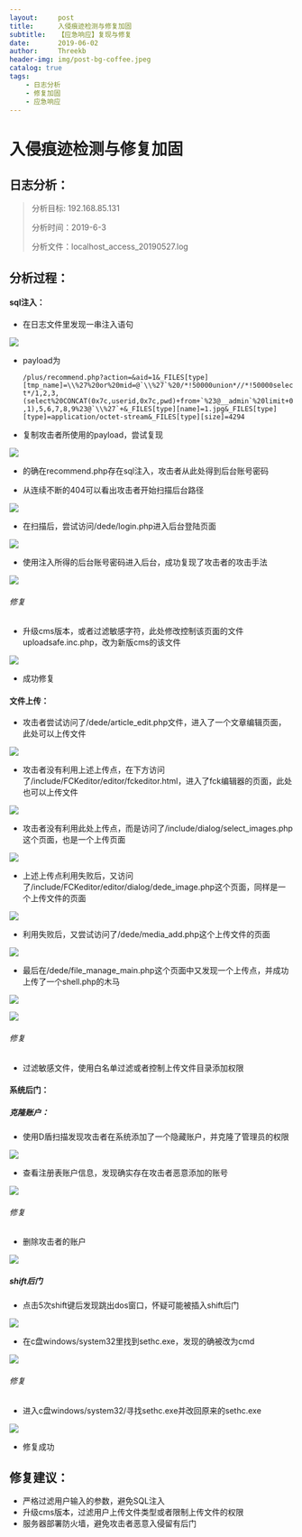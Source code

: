 ```yaml
---
layout:     post
title:      入侵痕迹检测与修复加固
subtitle:   【应急响应】复现与修复
date:       2019-06-02
author:     Threekb
header-img: img/post-bg-coffee.jpeg
catalog: true
tags:
    - 日志分析
    - 修复加固
    - 应急响应
---
```


# 入侵痕迹检测与修复加固

## 日志分析：

> 分析目标: 192.168.85.131
>
> 分析时间：2019-6-3
>
> 分析文件：localhost_access_20190527.log

## 分析过程：



#### sql注入：

* 在日志文件里发现一串注入语句

![](https://threekb-1259310634.cos.ap-beijing.myqcloud.com/blog/20190603173335.png)

* payload为</br>

  ```/plus/recommend.php?action=&aid=1&_FILES[type][tmp_name]=\\%27%20or%20mid=@`\\%27`%20/*!50000union*//*!50000select*/1,2,3,(select%20CONCAT(0x7c,userid,0x7c,pwd)+from+`%23@__admin`%20limit+0,1),5,6,7,8,9%23@`\\%27`+&_FILES[type][name]=1.jpg&_FILES[type][type]=application/octet-stream&_FILES[type][size]=4294```

* 复制攻击者所使用的payload，尝试复现

![](https://threekb-1259310634.cos.ap-beijing.myqcloud.com/blog/20190603173454.png)

* 的确在recommend.php存在sql注入，攻击者从此处得到后台账号密码

* 从连续不断的404可以看出攻击者开始扫描后台路径

![](https://threekb-1259310634.cos.ap-beijing.myqcloud.com/blog/20190603173649.png)

* 在扫描后，尝试访问/dede/login.php进入后台登陆页面

![](https://threekb-1259310634.cos.ap-beijing.myqcloud.com/blog/20190603173839.png)

* 使用注入所得的后台账号密码进入后台，成功复现了攻击者的攻击手法

![](https://threekb-1259310634.cos.ap-beijing.myqcloud.com/blog/20190603174010.png)

###### 修复

* 升级cms版本，或者过滤敏感字符，此处修改控制该页面的文件uploadsafe.inc.php，改为新版cms的该文件

![](https://threekb-1259310634.cos.ap-beijing.myqcloud.com/blog/20190603181759.png)

* 成功修复



#### 文件上传：

* 攻击者尝试访问了/dede/article_edit.php文件，进入了一个文章编辑页面，此处可以上传文件

![](https://threekb-1259310634.cos.ap-beijing.myqcloud.com/blog/20190603174320.png)

* 攻击者没有利用上述上传点，在下方访问了/include/FCKeditor/editor/fckeditor.html，进入了fck编辑器的页面，此处也可以上传文件

![](https://threekb-1259310634.cos.ap-beijing.myqcloud.com/blog/20190603174550.png)

* 攻击者没有利用此处上传点，而是访问了/include/dialog/select_images.php这个页面，也是一个上传页面

![](https://threekb-1259310634.cos.ap-beijing.myqcloud.com/blog/20190603174718.png)

* 上述上传点利用失败后，又访问了/include/FCKeditor/editor/dialog/dede_image.php这个页面，同样是一个上传文件的页面

![](https://threekb-1259310634.cos.ap-beijing.myqcloud.com/blog/20190603174850.png)

* 利用失败后，又尝试访问了/dede/media_add.php这个上传文件的页面

![](https://threekb-1259310634.cos.ap-beijing.myqcloud.com/blog/20190603174920.png)

* 最后在/dede/file_manage_main.php这个页面中又发现一个上传点，并成功上传了一个shell.php的木马

![](https://threekb-1259310634.cos.ap-beijing.myqcloud.com/blog/20190603175126.png)



![](https://threekb-1259310634.cos.ap-beijing.myqcloud.com/blog/20190603175145.png)

###### 修复

* 过滤敏感文件，使用白名单过滤或者控制上传文件目录添加权限



#### 系统后门：



##### 克隆账户：

* 使用D盾扫描发现攻击者在系统添加了一个隐藏账户，并克隆了管理员的权限

![](https://threekb-1259310634.cos.ap-beijing.myqcloud.com/blog/20190603175302.png)

* 查看注册表账户信息，发现确实存在攻击者恶意添加的账号

![](https://threekb-1259310634.cos.ap-beijing.myqcloud.com/blog/20190603182832.png)

###### 修复

* 删除攻击者的账户

![](https://threekb-1259310634.cos.ap-beijing.myqcloud.com/blog/20190603175424.png)

##### shift后门

* 点击5次shift键后发现跳出dos窗口，怀疑可能被插入shift后门

![](https://threekb-1259310634.cos.ap-beijing.myqcloud.com/blog/20190603175711.png)

* 在c盘windows/system32里找到sethc.exe，发现的确被改为cmd

![](https://threekb-1259310634.cos.ap-beijing.myqcloud.com/blog/20190603175938.png)

###### 修复

* 进入c盘windows/system32/寻找sethc.exe并改回原来的sethc.exe

![](https://threekb-1259310634.cos.ap-beijing.myqcloud.com/blog/20190603175953.png)

* 修复成功

## 修复建议：

* 严格过滤用户输入的参数，避免SQL注入
* 升级cms版本，过滤用户上传文件类型或者限制上传文件的权限
* 服务器部署防火墙，避免攻击者恶意入侵留有后门
